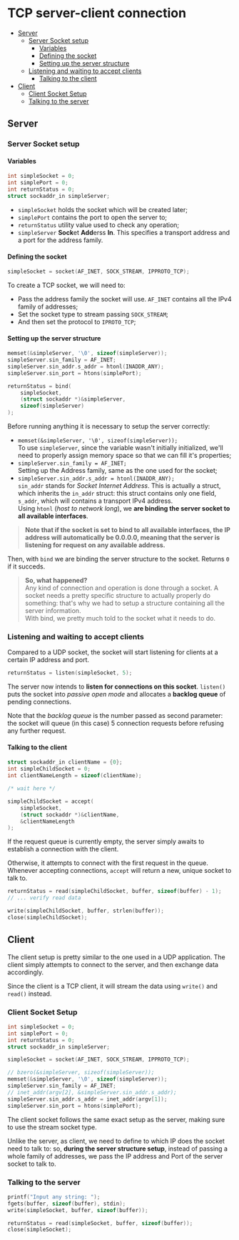# TCP server-client connection

- [Server](#server)
  - [Server Socket setup](#server-socket-setup)
    - [Variables](#variables)
    - [Defining the socket](#defining-the-socket)
    - [Setting up the server structure](#setting-up-the-server-structure)
  - [Listening and waiting to accept clients](#listening-and-waiting-to-accept-clients)
    - [Talking to the client](#talking-to-the-client)
- [Client](#client)
  - [Client Socket Setup](#client-socket-setup)
  - [Talking to the server](#talking-to-the-server)

## Server

### Server Socket setup

#### Variables

```c
int simpleSocket = 0;
int simplePort = 0;
int returnStatus = 0;
struct sockaddr_in simpleServer;
```

- `simpleSocket` holds the socket which will be created later;
- `simplePort` contains the port to open the server to;
- `returnStatus` utility value used to check any operation;
- `simpleServer` **Sock**et **Add**erss **In**. This specifies a transport address and a port for the address family.

#### Defining the socket

```c
simpleSocket = socket(AF_INET, SOCK_STREAM, IPPROTO_TCP);
```

To create a TCP socket, we will need to:

- Pass the address family the socket will use. `AF_INET` contains all the IPv4 family of addresses;
- Set the socket type to stream passing `SOCK_STREAM`;
- And then set the protocol to `IPROTO_TCP`;

#### Setting up the server structure

```c
memset(&simpleServer, '\0', sizeof(simpleServer));
simpleServer.sin_family = AF_INET;
simpleServer.sin_addr.s_addr = htonl(INADDR_ANY);
simpleServer.sin_port = htons(simplePort);

returnStatus = bind(
    simpleSocket, 
    (struct sockaddr *)&simpleServer,
    sizeof(simpleServer)
);
```

Before running anything it is necessary to setup the server correctly:

- `memset(&simpleServer, '\0', sizeof(simpleServer));`  
  To use `simpleServer`, since the variable wasn't initially initialized, we'll need to properly assign memory space so that we can fill it's properties;
- `simpleServer.sin_family = AF_INET;`  
  Setting up the Address family, same as the one used for the socket;
- `simpleServer.sin_addr.s_addr = htonl(INADDR_ANY);`  
  `sin_addr` stands for *Socket Internet Address*. This is actually a struct, which inherits the `in_addr` struct: this struct contains only one field, `s_addr`, which will contains a transport IPv4 address.  
  Using `htonl` (*host to network long*), we **are binding the server socket to all available interfaces**.

>**Note that if the socket is set to bind to all available interfaces, the IP address will automatically be 0.0.0.0, meaning that the server is listening for request on any available address.**

Then, with `bind` we are binding the server structure to the socket. Returns `0` if it succeds.

> **So, what happened?**  
> Any kind of connection and operation is done through a socket. A socket needs a pretty specific structure to actually properly do something: that's why we had to setup a structure containing all the server information.  
> With bind, we pretty much told to the socket what it needs to do.

### Listening and waiting to accept clients

Compared to a UDP socket, the socket will start listening for clients at a certain IP address and port.

```c
returnStatus = listen(simpleSocket, 5);
```

The server now intends to **listen for connections on this socket**. `listen()` puts the socket into *passive open mode* and allocates a **backlog queue** of pending connections.

Note that the *backlog queue* is the number passed as second parameter: the socket will queue (in this case) 5 connection requests before refusing any further request.

#### Talking to the client

```c
struct sockaddr_in clientName = {0};
int simpleChildSocket = 0;
int clientNameLength = sizeof(clientName);

/* wait here */

simpleChildSocket = accept(
    simpleSocket, 
    (struct sockaddr *)&clientName,
    &clientNameLength
);
```

If the request queue is currently empty, the server simply awaits to establish a connection with the client.

Otherwise, it attempts to connect with the first request in the queue. Whenever accepting connections, `accept` will return a new, unique socket to talk to.

```c
returnStatus = read(simpleChildSocket, buffer, sizeof(buffer) - 1);
// ... verify read data

write(simpleChildSocket, buffer, strlen(buffer));
close(simpleChildSocket);
```

## Client

The client setup is pretty similar to the one used in a UDP application. The client simply attempts to connect to the server, and then exchange data accordingly.

Since the client is a TCP client, it will stream the data using `write()` and `read()` instead.

### Client Socket Setup

```c
int simpleSocket = 0;
int simplePort = 0;
int returnStatus = 0;
struct sockaddr_in simpleServer;

simpleSocket = socket(AF_INET, SOCK_STREAM, IPPROTO_TCP);

// bzero(&simpleServer, sizeof(simpleServer));
memset(&simpleServer, '\0', sizeof(simpleServer));
simpleServer.sin_family = AF_INET;
// inet_addr(argv[2], &simpleServer.sin_addr.s_addr);
simpleServer.sin_addr.s_addr = inet_addr(argv[1]);
simpleServer.sin_port = htons(simplePort);
```

The client socket follows the same exact setup as the server, making sure to use the stream socket type.

Unlike the server, as client, we need to define to which IP does the socket need to talk to: so, **during the server structure setup**, instead of passing a whole family of addresses, we pass the IP address and Port of the server socket to talk to.

### Talking to the server

```c
printf("Input any string: ");
fgets(buffer, sizeof(buffer), stdin);
write(simpleSocket, buffer, sizeof(buffer));

returnStatus = read(simpleSocket, buffer, sizeof(buffer));
close(simpleSocket);
```
